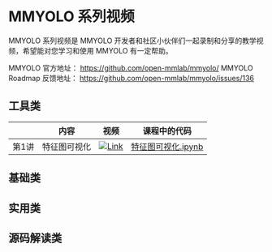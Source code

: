# MMYOLO 系列视频

MMYOLO 系列视频是 MMYOLO 开发者和社区小伙伴们一起录制和分享的教学视频，希望能对您学习和使用 MMYOLO 有一定帮助。

MMYOLO 官方地址： https://github.com/open-mmlab/mmyolo/
MMYOLO Roadmap 反馈地址： https://github.com/open-mmlab/mmyolo/issues/136

## 工具类

|       |     内容     |                                                                                                视频                                                                                                |                          课程中的代码                           |
| :---: | :----------: | :------------------------------------------------------------------------------------------------------------------------------------------------------------------------------------------------: | :-------------------------------------------------------------: |
| 第1讲 | 特征图可视化 | [![Link](https://i2.hdslb.com/bfs/archive/480a0eb41fce26e0acb65f82a74501418eee1032.jpg@112w_63h_1c.webp)](https://www.bilibili.com/video/BV188411s7o8/?vd_source=9273693df40f7c1d40751c4a4489848f) | [特征图可视化.ipynb](codes/MMYOLO_tutorials/特征图可视化.ipynb) |

## 基础类

## 实用类

## 源码解读类
